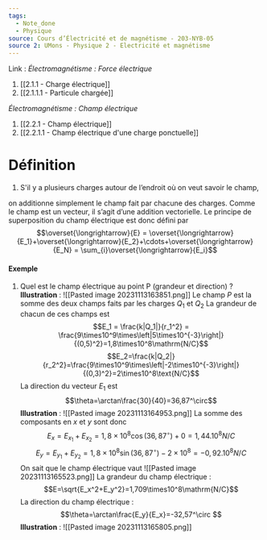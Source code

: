 ```yaml
---
tags:
  - Note_done
  - Physique
source: Cours d’Électricité et de magnétisme - 203-NYB-05
source 2: UMons - Physique 2 - Electricité et magnétisme
---
```


Link :
_Électromagnétisme : Force électrique_
1. [[2.1.1 - Charge électrique]]
2. [[2.1.1.1 - Particule chargée]]

_Électromagnétisme : Champ électrique_
1. [[2.2.1 - Champ électrique]]
2. [[2.2.1.1 - Champ électrique d'une charge ponctuelle]]

# Définition
1. S'il y a plusieurs charges autour de l’endroit où on veut savoir le champ, 

on additionne simplement le champ fait par chacune des charges. Comme le champ est un vecteur, il s’agit d’une addition vectorielle.
Le principe de superposition du champ électrique est donc défini par $$\overset{\longrightarrow}{E} = \overset{\longrightarrow}{E_1}+\overset{\longrightarrow}{E_2}+\cdots+\overset{\longrightarrow}{E_N} = \sum_{i}\overset{\longrightarrow}{E_i}$$
#### Exemple
1. Quel est le champ électrique au point P (grandeur et direction) ? 
**Illustration** :
![[Pasted image 20231113163851.png]]
Le champ $P$ est la somme des deux champs faits par les charges $Q_1$ et $Q_2$ 
La grandeur de chacun de ces champs est
$$E_1 = \frac{k|Q_1|}{r_1^2} = \frac{9\times10^9\times\left|5\times10^{-3}\right|}{(0,5)^2}=1,8\times10^8\mathrm{N/C}$$
$$E_2=\frac{k|Q_2|}{r_2^2}=\frac{9\times10^9\times\left|-2\times10^{-3}\right|}{(0,3)^2}=2\times10^8\text{N/C}$$
La direction du vecteur $E_1$ est $$\theta=\arctan\frac{30}{40}=36,87^\circ$$
**Illustration** :
![[Pasted image 20231113164953.png]]
La somme des composants en $x$ et $y$ sont donc 
$$E_x = E_{x_1} + E_{x_2} = 1,8\times10^8\cos(36,87^\circ)+0 = 1,44.10^{8}N/C$$
$$E_y = E_{y_1} +E_{y_2}  =1,8\times10^8\sin(36,87^\circ)-2\times10^8 = -0,92.10^8 N/C$$
On sait que le champ électrique vaut ![[Pasted image 20231113165523.png]]
La grandeur du champ électrique : $$E=\sqrt{E_x^2+E_y^2}=1,709\times10^8\mathrm{N/C}$$
La direction du champ électrique : $$\theta=\arctan\frac{E_y}{E_x}=-32,57^\circ $$
**Illustration** :
![[Pasted image 20231113165805.png]]
